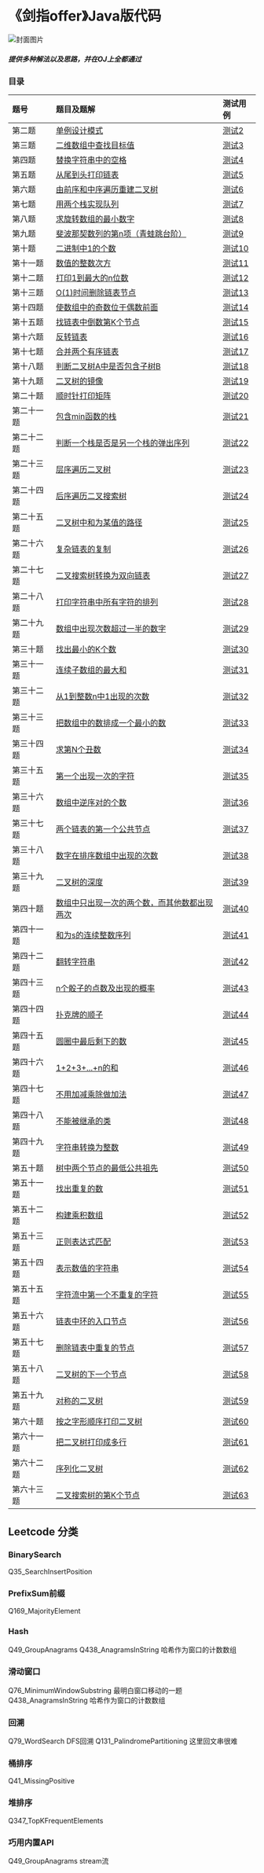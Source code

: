 # 《剑指offer》Java版代码
![封面图片](https://img-blog.csdnimg.cn/201906290844352.png?x-oss-process=image/watermark,type_ZmFuZ3poZW5naGVpdGk,shadow_10,text_aHR0cHM6Ly9ibG9nLmNzZG4ubmV0L2JhaXllX3hpbmc=,size_16,color_FFFFFF,t_70)

##### 提供多种解法以及思路，并在OJ上全都通过


### 目录

|题号|题目及题解|测试用例|
|:-----|:----|:----|
|第二题|[单例设计模式](https://github.com/GaoLeiQin/SwordOffer/blob/master/src/main/java/com/so/SingletonPattern2.java)|[测试2](https://github.com/GaoLeiQin/SwordOffer/blob/master/src/test/java/com/so/Test2.java)|
|第三题|[二维数组中查找目标值](https://github.com/GaoLeiQin/SwordOffer/blob/master/src/main/java/com/so/FindNumber3.java)|[测试3](https://github.com/GaoLeiQin/SwordOffer/blob/master/src/test/java/com/so/Test3.java)|
|第四题|[替换字符串中的空格](https://github.com/GaoLeiQin/SwordOffer/blob/master/src/main/java/com/so/ReplaceBlank4.java)|[测试4](https://github.com/GaoLeiQin/SwordOffer/blob/master/src/test/java/com/so/Test4.java)|
|第五题|[从尾到头打印链表](https://github.com/GaoLeiQin/SwordOffer/blob/master/src/main/java/com/so/PrintListReversing5.java)|[测试5](https://github.com/GaoLeiQin/SwordOffer/blob/master/src/test/java/com/so/Test5.java)|
|第六题|[由前序和中序遍历重建二叉树](https://github.com/GaoLeiQin/SwordOffer/blob/master/src/main/java/com/so/BinaryTreeSearch6.java)|[测试6](https://github.com/GaoLeiQin/SwordOffer/blob/master/src/test/java/com/so/Test6.java)|
|第七题|[用两个栈实现队列](https://github.com/GaoLeiQin/SwordOffer/blob/master/src/main/java/com/so/DoubleSQueue7.java)|[测试7](https://github.com/GaoLeiQin/SwordOffer/blob/master/src/test/java/com/so/Test7.java)|
|第八题|[求旋转数组的最小数字](https://github.com/GaoLeiQin/SwordOffer/blob/master/src/main/java/com/so/MinNumber8.java)|[测试8](https://github.com/GaoLeiQin/SwordOffer/blob/master/src/test/java/com/so/Test8.java)|
|第九题|[斐波那契数列的第n项（青蛙跳台阶）](https://github.com/GaoLeiQin/SwordOffer/blob/master/src/main/java/com/so/Fibonacci9.java)|[测试9](https://github.com/GaoLeiQin/SwordOffer/blob/master/src/test/java/com/so/Test9.java)|
|第十题|[二进制中1的个数](https://github.com/GaoLeiQin/SwordOffer/blob/master/src/main/java/com/so/NumberOfBin10.java)|[测试10](https://github.com/GaoLeiQin/SwordOffer/blob/master/src/test/java/com/so/Test10.java)|
|第十一题|[数值的整数次方](https://github.com/GaoLeiQin/SwordOffer/blob/master/src/main/java/com/so/Power11.java)|[测试11](https://github.com/GaoLeiQin/SwordOffer/blob/master/src/test/java/com/so/Test11.java)|
|第十二题|[打印1到最大的n位数](https://github.com/GaoLeiQin/SwordOffer/blob/master/src/main/java/com/so/PrintToMaxOfNDigits12.java)|[测试12](https://github.com/GaoLeiQin/SwordOffer/blob/master/src/test/java/com/so/Test12.java)|
|第十三题|[O(1)时间删除链表节点](https://github.com/GaoLeiQin/SwordOffer/blob/master/src/main/java/com/so/DeleteNode13.java)|[测试13](https://github.com/GaoLeiQin/SwordOffer/blob/master/src/test/java/com/so/Test13.java)|
|第十四题|[使数组中的奇数位于偶数前面](https://github.com/GaoLeiQin/SwordOffer/blob/master/src/main/java/com/so/OddEvenNumber14.java)|[测试14](https://github.com/GaoLeiQin/SwordOffer/blob/master/src/test/java/com/so/Test14.java)|
|第十五题|[找链表中倒数第K个节点](https://github.com/GaoLeiQin/SwordOffer/blob/master/src/main/java/com/so/FindKthToTail15.java)|[测试15](https://github.com/GaoLeiQin/SwordOffer/blob/master/src/test/java/com/so/Test15.java)|
|第十六题|[反转链表](https://github.com/GaoLeiQin/SwordOffer/blob/master/src/main/java/com/so/ReverseList16.java)|[测试16](https://github.com/GaoLeiQin/SwordOffer/blob/master/src/test/java/com/so/Test16.java)|
|第十七题|[合并两个有序链表](https://github.com/GaoLeiQin/SwordOffer/blob/master/src/main/java/com/so/MergeLinked17.java)|[测试17](https://github.com/GaoLeiQin/SwordOffer/blob/master/src/test/java/com/so/Test17.java)|
|第十八题|[判断二叉树A中是否包含子树B](https://github.com/GaoLeiQin/SwordOffer/blob/master/src/main/java/com/so/DoesTreeHave18.java)|[测试18](https://github.com/GaoLeiQin/SwordOffer/blob/master/src/test/java/com/so/Test18.java)|
|第十九题|[二叉树的镜像](https://github.com/GaoLeiQin/SwordOffer/blob/master/src/main/java/com/so/MirrorRecursively19.java)|[测试19](https://github.com/GaoLeiQin/SwordOffer/blob/master/src/test/java/com/so/Test19.java)|
|第二十题|[顺时针打印矩阵](https://github.com/GaoLeiQin/SwordOffer/blob/master/src/main/java/com/so/PrintMatrixInCircle20.java)|[测试20](https://github.com/GaoLeiQin/SwordOffer/blob/master/src/test/java/com/so/Test20.java)|
|第二十一题|[包含min函数的栈](https://github.com/GaoLeiQin/SwordOffer/blob/master/src/main/java/com/so/StackWithMin21.java)|[测试21](https://github.com/GaoLeiQin/SwordOffer/blob/master/src/test/java/com/so/Test21.java)|
|第二十二题|[判断一个栈是否是另一个栈的弹出序列](https://github.com/GaoLeiQin/SwordOffer/blob/master/src/main/java/com/so/IsPopOrder22.java)|[测试22](https://github.com/GaoLeiQin/SwordOffer/blob/master/src/test/java/com/so/Test22.java)|
|第二十三题|[层序遍历二叉树](https://github.com/GaoLeiQin/SwordOffer/blob/master/src/main/java/com/so/PrintFromTopToBottom23.java)|[测试23](https://github.com/GaoLeiQin/SwordOffer/blob/master/src/test/java/com/so/Test23.java)|
|第二十四题|[后序遍历二叉搜索树](https://github.com/GaoLeiQin/SwordOffer/blob/master/src/main/java/com/so/VerifySequerceOfBST24.java)|[测试24](https://github.com/GaoLeiQin/SwordOffer/blob/master/src/test/java/com/so/Test24.java)|
|第二十五题|[二叉树中和为某值的路径](https://github.com/GaoLeiQin/SwordOffer/blob/master/src/main/java/com/so/FindPath25.java)|[测试25](https://github.com/GaoLeiQin/SwordOffer/blob/master/src/test/java/com/so/Test25.java)|
|第二十六题|[复杂链表的复制](https://github.com/GaoLeiQin/SwordOffer/blob/master/src/main/java/com/so/CloneCLinkedList26.java)|[测试26](https://github.com/GaoLeiQin/SwordOffer/blob/master/src/test/java/com/so/Test26.java)|
|第二十七题|[二叉搜索树转换为双向链表](https://github.com/GaoLeiQin/SwordOffer/blob/master/src/main/java/com/so/BinaryToLinked27.java)|[测试27](https://github.com/GaoLeiQin/SwordOffer/blob/master/src/test/java/com/so/Test27.java)|
|第二十八题|[打印字符串中所有字符的排列](https://github.com/GaoLeiQin/SwordOffer/blob/master/src/main/java/com/so/Permutation28.java)|[测试28](https://github.com/GaoLeiQin/SwordOffer/blob/master/src/test/java/com/so/Test28.java)|
|第二十九题|[数组中出现次数超过一半的数字](https://github.com/GaoLeiQin/SwordOffer/blob/master/src/main/java/com/so/MoreThanHalfNum29.java)|[测试29](https://github.com/GaoLeiQin/SwordOffer/blob/master/src/test/java/com/so/Test29.java)|
|第三十题|[找出最小的K个数](https://github.com/GaoLeiQin/SwordOffer/blob/master/src/main/java/com/so/GetLeastNumbers30.java)|[测试30](https://github.com/GaoLeiQin/SwordOffer/blob/master/src/test/java/com/so/Test30.java)|
|第三十一题|[连续子数组的最大和](https://github.com/GaoLeiQin/SwordOffer/blob/master/src/main/java/com/so/FindGreatestSum31.java)|[测试31](https://github.com/GaoLeiQin/SwordOffer/blob/master/src/test/java/com/so/Test31.java)|
|第三十二题|[从1到整数n中1出现的次数](https://github.com/GaoLeiQin/SwordOffer/blob/master/src/main/java/com/so/NumberOf1Bw32.java)|[测试32](https://github.com/GaoLeiQin/SwordOffer/blob/master/src/test/java/com/so/Test32.java)|
|第三十三题|[把数组中的数排成一个最小的数](https://github.com/GaoLeiQin/SwordOffer/blob/master/src/main/java/com/so/PrintMinNumber33.java)|[测试33](https://github.com/GaoLeiQin/SwordOffer/blob/master/src/test/java/com/so/Test33.java)|
|第三十四题|[求第N个丑数](https://github.com/GaoLeiQin/SwordOffer/blob/master/src/main/java/com/so/UglyNumber34.java)|[测试34](https://github.com/GaoLeiQin/SwordOffer/blob/master/src/test/java/com/so/Test34.java)|
|第三十五题|[第一个出现一次的字符](https://github.com/GaoLeiQin/SwordOffer/blob/master/src/main/java/com/so/FirstNotRepeating35.java)|[测试35](https://github.com/GaoLeiQin/SwordOffer/blob/master/src/test/java/com/so/Test35.java)|
|第三十六题|[数组中逆序对的个数](https://github.com/GaoLeiQin/SwordOffer/blob/master/src/main/java/com/so/InversePairs36.java)|[测试36](https://github.com/GaoLeiQin/SwordOffer/blob/master/src/test/java/com/so/Test36.java)|
|第三十七题|[两个链表的第一个公共节点](https://github.com/GaoLeiQin/SwordOffer/blob/master/src/main/java/com/so/FindFirstCommonNode37.java)|[测试37](https://github.com/GaoLeiQin/SwordOffer/blob/master/src/test/java/com/so/Test37.java)|
|第三十八题|[数字在排序数组中出现的次数](https://github.com/GaoLeiQin/SwordOffer/blob/master/src/main/java/com/so/GetNumberOfK38.java)|[测试38](https://github.com/GaoLeiQin/SwordOffer/blob/master/src/test/java/com/so/Test38.java)|
|第三十九题|[二叉树的深度](https://github.com/GaoLeiQin/SwordOffer/blob/master/src/main/java/com/so/TreePath39.java)|[测试39](https://github.com/GaoLeiQin/SwordOffer/blob/master/src/test/java/com/so/Test39.java)|
|第四十题|[数组中只出现一次的两个数，而其他数都出现两次](https://github.com/GaoLeiQin/SwordOffer/blob/master/src/main/java/com/so/FindNumAppearOnce40.java)|[测试40](https://github.com/GaoLeiQin/SwordOffer/blob/master/src/test/java/com/so/Test40.java)|
|第四十一题|[和为s的连续整数序列](https://github.com/GaoLeiQin/SwordOffer/blob/master/src/main/java/com/so/FindNumbersWithSum41.java)|[测试41](https://github.com/GaoLeiQin/SwordOffer/blob/master/src/test/java/com/so/Test41.java)|
|第四十二题|[翻转字符串](https://github.com/GaoLeiQin/SwordOffer/blob/master/src/main/java/com/so/ReverseSentence42.java)|[测试42](https://github.com/GaoLeiQin/SwordOffer/blob/master/src/test/java/com/so/Test42.java)|
|第四十三题|[n个骰子的点数及出现的概率](https://github.com/GaoLeiQin/SwordOffer/blob/master/src/main/java/com/so/DicesProbability43.java)|[测试43](https://github.com/GaoLeiQin/SwordOffer/blob/master/src/test/java/com/so/Test43.java)|
|第四十四题|[扑克牌的顺子](https://github.com/GaoLeiQin/SwordOffer/blob/master/src/main/java/com/so/IsContinuous44.java)|[测试44](https://github.com/GaoLeiQin/SwordOffer/blob/master/src/test/java/com/so/Test44.java)|
|第四十五题|[圆圈中最后剩下的数](https://github.com/GaoLeiQin/SwordOffer/blob/master/src/main/java/com/so/LastRemaining45.java)|[测试45](https://github.com/GaoLeiQin/SwordOffer/blob/master/src/test/java/com/so/Test45.java)|
|第四十六题|[1+2+3+...+n的和](https://github.com/GaoLeiQin/SwordOffer/blob/master/src/main/java/com/so/Calculate46.java)|[测试46](https://github.com/GaoLeiQin/SwordOffer/blob/master/src/test/java/com/so/Test46.java)|
|第四十七题|[不用加减乘除做加法](https://github.com/GaoLeiQin/SwordOffer/blob/master/src/main/java/com/so/Add47.java)|[测试47](https://github.com/GaoLeiQin/SwordOffer/blob/master/src/test/java/com/so/Test47.java)|
|第四十八题|[不能被继承的类](https://github.com/GaoLeiQin/SwordOffer/blob/master/src/main/java/com/so/FinalClass48.java)|[测试48](https://github.com/GaoLeiQin/SwordOffer/blob/master/src/test/java/com/so/Test48.java)|
|第四十九题|[字符串转换为整数](https://github.com/GaoLeiQin/SwordOffer/blob/master/src/main/java/com/so/StrToInt49.java)|[测试49](https://github.com/GaoLeiQin/SwordOffer/blob/master/src/test/java/com/so/Test49.java)|
|第五十题|[树中两个节点的最低公共祖先](https://github.com/GaoLeiQin/SwordOffer/blob/master/src/main/java/com/so/MinCParent50.java)|[测试50](https://github.com/GaoLeiQin/SwordOffer/blob/master/src/test/java/com/so/Test50.java)|
|第五十一题|[找出重复的数](https://github.com/GaoLeiQin/SwordOffer/blob/master/src/main/java/com/so/Duplicate51.java)|[测试51](https://github.com/GaoLeiQin/SwordOffer/blob/master/src/test/java/com/so/Test51.java)|
|第五十二题|[构建乘积数组](https://github.com/GaoLeiQin/SwordOffer/blob/master/src/main/java/com/so/MultiplyArray52.java)|[测试52](https://github.com/GaoLeiQin/SwordOffer/blob/master/src/test/java/com/so/Test52.java)|
|第五十三题|[正则表达式匹配](https://github.com/GaoLeiQin/SwordOffer/blob/master/src/main/java/com/so/RegularMatch53.java)|[测试53](https://github.com/GaoLeiQin/SwordOffer/blob/master/src/test/java/com/so/Test53.java)|
|第五十四题|[表示数值的字符串](https://github.com/GaoLeiQin/SwordOffer/blob/master/src/main/java/com/so/IsNumber54.java)|[测试54](https://github.com/GaoLeiQin/SwordOffer/blob/master/src/test/java/com/so/Test54.java)|
|第五十五题|[字符流中第一个不重复的字符](https://github.com/GaoLeiQin/SwordOffer/blob/master/src/main/java/com/so/FirstAppearingOnce55.java)|[测试55](https://github.com/GaoLeiQin/SwordOffer/blob/master/src/test/java/com/so/Test55.java)|
|第五十六题|[链表中环的入口节点](https://github.com/GaoLeiQin/SwordOffer/blob/master/src/main/java/com/so/EnterLoop56.java)|[测试56](https://github.com/GaoLeiQin/SwordOffer/blob/master/src/test/java/com/so/Test56.java)|
|第五十七题|[删除链表中重复的节点](https://github.com/GaoLeiQin/SwordOffer/blob/master/src/main/java/com/so/DeleteDuplication57.java)|[测试57](https://github.com/GaoLeiQin/SwordOffer/blob/master/src/test/java/com/so/Test57.java)|
|第五十八题|[二叉树的下一个节点](https://github.com/GaoLeiQin/SwordOffer/blob/master/src/main/java/com/so/NextTreeNode58.java)|[测试58](https://github.com/GaoLeiQin/SwordOffer/blob/master/src/test/java/com/so/Test58.java)|
|第五十九题|[对称的二叉树](https://github.com/GaoLeiQin/SwordOffer/blob/master/src/main/java/com/so/IsSymmetrical59.java)|[测试59](https://github.com/GaoLeiQin/SwordOffer/blob/master/src/test/java/com/so/Test59.java)|
|第六十题|[按之字形顺序打印二叉树](https://github.com/GaoLeiQin/SwordOffer/blob/master/src/main/java/com/so/ZTreePrint60.java)|[测试60](https://github.com/GaoLeiQin/SwordOffer/blob/master/src/test/java/com/so/Test60.java)|
|第六十一题|[把二叉树打印成多行](https://github.com/GaoLeiQin/SwordOffer/blob/master/src/main/java/com/so/LevelPrintTree61.java)|[测试61](https://github.com/GaoLeiQin/SwordOffer/blob/master/src/test/java/com/so/Test61.java)|
|第六十二题|[序列化二叉树](https://github.com/GaoLeiQin/SwordOffer/blob/master/src/main/java/com/so/Serializer62.java)|[测试62](https://github.com/GaoLeiQin/SwordOffer/blob/master/src/test/java/com/so/Test62.java)|
|第六十三题|[二叉搜索树的第K个节点](https://github.com/GaoLeiQin/SwordOffer/blob/master/src/main/java/com/so/KthNode63.java)|[测试63](https://github.com/GaoLeiQin/SwordOffer/blob/master/src/test/java/com/so/Test63.java)|


## Leetcode 分类

### BinarySearch
Q35_SearchInsertPosition

### PrefixSum前缀
Q169_MajorityElement

### Hash
Q49_GroupAnagrams
Q438_AnagramsInString 哈希作为窗口的计数数组

### 滑动窗口
Q76_MinimumWindowSubstring 最明白窗口移动的一题
Q438_AnagramsInString 哈希作为窗口的计数数组

### 回溯
Q79_WordSearch DFS回溯
Q131_PalindromePartitioning 这里回文串很难

### 桶排序
Q41_MissingPositive
### 堆排序
Q347_TopKFrequentElements


### 巧用内置API
Q49_GroupAnagrams stream流